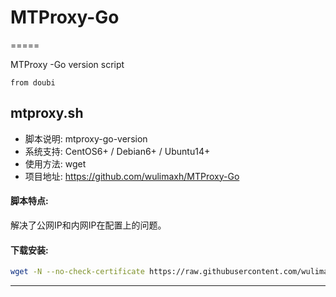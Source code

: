 # MTProxy-Go
=====

MTProxy -Go version script

`from doubi`
## mtproxy.sh


- 脚本说明: mtproxy-go-version
- 系统支持: CentOS6+ / Debian6+ / Ubuntu14+
- 使用方法: wget
- 项目地址: https://github.com/wulimaxh/MTProxy-Go

#### 脚本特点:
解决了公网IP和内网IP在配置上的问题。

#### 下载安装:
``` bash
wget -N --no-check-certificate https://raw.githubusercontent.com/wulimaxh/MTProxy-Go/master/mtproxy_go.sh && chmod +x tcp.sh && ./tcp.sh
```


---
